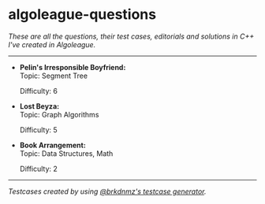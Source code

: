 # algoleague-questions
<i>These are all the questions, their test cases, editorials and solutions in C++ I've created in Algoleague.</i>

<hr>
<ul>
  <li><b>Pelin's Irresponsible Boyfriend:</b></li>
  Topic: Segment Tree
  
  Difficulty: 6

  <li><b>Lost Beyza:</b></li>
  Topic: Graph Algorithms
  
  Difficulty: 5

  <li><b>Book Arrangement:</b></li>
  Topic: Data Structures, Math
  
  Difficulty: 2
</ul>

<hr>
<i>Testcases created by using <a href="https://github.com/brkdnmz/inzva-testcase-generator.git"> @brkdnmz's testcase generator</a>.</i>

